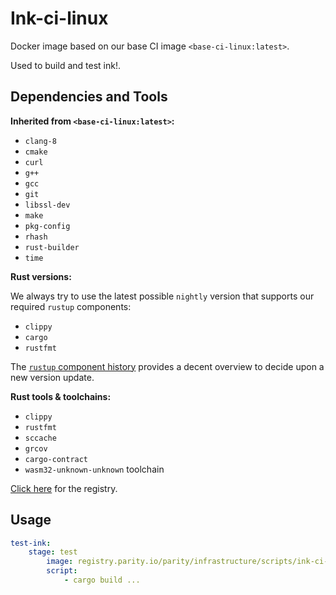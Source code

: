 # Ink-ci-linux

Docker image based on our base CI image `<base-ci-linux:latest>`.

Used to build and test ink!.

## Dependencies and Tools

**Inherited from `<base-ci-linux:latest>`:**

-   `clang-8`
-   `cmake`
-   `curl`
-   `g++`
-   `gcc`
-   `git`
-   `libssl-dev`
-   `make`
-   `pkg-config`
-   `rhash`
-   `rust-builder`
-   `time`

**Rust versions:**

We always try to use the latest possible `nightly` version that supports our required `rustup` components:

-   `clippy`
-   `cargo`
-   `rustfmt`

The [`rustup` component history](https://rust-lang.github.io/rustup-components-history/) provides a decent overview to decide upon a new version update.

**Rust tools & toolchains:**

-   `clippy`
-   `rustfmt`
-   `sccache`
-   `grcov`
-   `cargo-contract`
-   `wasm32-unknown-unknown` toolchain

[Click here](https://registry.parity.io/parity/infrastructure/scripts/ink-ci-linux) for the registry.

## Usage

```yaml
test-ink:
    stage: test
        image: registry.parity.io/parity/infrastructure/scripts/ink-ci-linux:latest
        script:
            - cargo build ...
```
